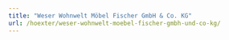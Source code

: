 ```yaml
---
title: "Weser Wohnwelt Möbel Fischer GmbH & Co. KG"
url: /hoexter/weser-wohnwelt-moebel-fischer-gmbh-und-co-kg/
---
```


